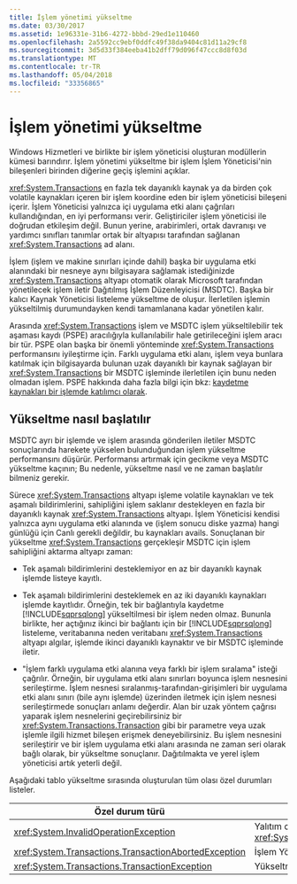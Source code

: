 ```yaml
---
title: İşlem yönetimi yükseltme
ms.date: 03/30/2017
ms.assetid: 1e96331e-31b6-4272-bbbd-29ed1e110460
ms.openlocfilehash: 2a5592cc9ebf0ddfc49f38da9404c81d11a29cf8
ms.sourcegitcommit: 3d5d33f384eeba41b2dff79d096f47ccc8d8f03d
ms.translationtype: MT
ms.contentlocale: tr-TR
ms.lasthandoff: 05/04/2018
ms.locfileid: "33356865"
---
```

# <a name="transaction-management-escalation"></a>İşlem yönetimi yükseltme
Windows Hizmetleri ve birlikte bir işlem yöneticisi oluşturan modüllerin kümesi barındırır. İşlem yönetimi yükseltme bir işlem İşlem Yöneticisi'nin bileşenleri birinden diğerine geçiş işlemini açıklar.  
  
 <xref:System.Transactions> en fazla tek dayanıklı kaynak ya da birden çok volatile kaynakları içeren bir işlem koordine eden bir işlem yöneticisi bileşeni içerir. İşlem Yöneticisi yalnızca içi uygulama etki alanı çağrıları kullandığından, en iyi performansı verir. Geliştiriciler işlem yöneticisi ile doğrudan etkileşim değil. Bunun yerine, arabirimleri, ortak davranışı ve yardımcı sınıfları tanımlar ortak bir altyapısı tarafından sağlanan <xref:System.Transactions> ad alanı.  
  
 İşlem (işlem ve makine sınırları içinde dahil) başka bir uygulama etki alanındaki bir nesneye aynı bilgisayara sağlamak istediğinizde <xref:System.Transactions> altyapı otomatik olarak Microsoft tarafından yönetilecek işlem iletir Dağıtılmış İşlem Düzenleyicisi (MSDTC). Başka bir kalıcı Kaynak Yöneticisi listeleme yükseltme de oluşur. İlerletilen işlemin yükseltilmiş durumundayken kendi tamamlanana kadar yönetilen kalır.  
  
 Arasında <xref:System.Transactions> işlem ve MSDTC işlem yükseltilebilir tek aşaması kaydı (PSPE) aracılığıyla kullanılabilir hale getirileceğini işlem aracı bir tür. PSPE olan başka bir önemli yönteminde <xref:System.Transactions> performansını iyileştirme için. Farklı uygulama etki alanı, işlem veya bunlara katılmak için bilgisayarda bulunan uzak dayanıklı bir kaynak sağlayan bir <xref:System.Transactions> bir MSDTC işleminde ilerletilen için bunu neden olmadan işlem. PSPE hakkında daha fazla bilgi için bkz: [kaydetme kaynakları bir işlemde katılımcı olarak](../../../../docs/framework/data/transactions/enlisting-resources-as-participants-in-a-transaction.md).  
  
## <a name="how-escalation-is-initiated"></a>Yükseltme nasıl başlatılır  
 MSDTC ayrı bir işlemde ve işlem arasında gönderilen iletiler MSDTC sonuçlarında harekete yükselen bulunduğundan işlem yükseltme performansını düşürür. Performansı artırmak için gecikme veya MSDTC yükseltme kaçının; Bu nedenle, yükseltme nasıl ve ne zaman başlatılır bilmeniz gerekir.  
  
 Sürece <xref:System.Transactions> altyapı işleme volatile kaynakları ve tek aşamalı bildirimlerini, sahipliğini işlem saklanır destekleyen en fazla bir dayanıklı kaynak <xref:System.Transactions> altyapı. İşlem Yöneticisi kendisi yalnızca aynı uygulama etki alanında ve (işlem sonucu diske yazma) hangi günlüğü için Canlı gerekli değildir, bu kaynakları avails. Sonuçlanan bir yükseltme <xref:System.Transactions> gerçekleşir MSDTC için işlem sahipliğini aktarma altyapı zaman:  
  
-   Tek aşamalı bildirimlerini desteklemiyor en az bir dayanıklı kaynak işlemde listeye kayıtlı.  
  
-   Tek aşamalı bildirimlerini desteklemek en az iki dayanıklı kaynakları işlemde kayıtlıdır. Örneğin, tek bir bağlantıyla kaydetme [!INCLUDE[sqprsqlong](../../../../includes/sqprsqlong-md.md)] yükseltilmesi bir işlem neden olmaz. Bununla birlikte, her açtığınız ikinci bir bağlantı için bir [!INCLUDE[sqprsqlong](../../../../includes/sqprsqlong-md.md)] listeleme, veritabanına neden veritabanı <xref:System.Transactions> altyapı algılar, işlemde ikinci dayanıklı kaynaktır ve bir MSDTC işleminde iletir.  
  
-   "İşlem farklı uygulama etki alanına veya farklı bir işlem sıralama" isteği çağrılır. Örneğin, bir uygulama etki alanı sınırları boyunca işlem nesnesini serileştirme. İşlem nesnesi sıralanmış-tarafından-girişimleri bir uygulama etki alanı sınırı (bile aynı işlemde) üzerinden iletmek için işlem nesnesi serileştirmede sonuçları anlamı değerdir. Alan bir uzak yöntem çağrısı yaparak işlem nesnelerini geçirebilirsiniz bir <xref:System.Transactions.Transaction> gibi bir parametre veya uzak işlemle ilgili hizmet bileşen erişmek deneyebilirsiniz. Bu işlem nesnesini serileştirir ve bir işlem uygulama etki alanı arasında ne zaman seri olarak bağlı olarak, bir yükseltme sonuçlanır. Dağıtılmakta ve yerel işlem yöneticisi artık yeterli değil.  
  
 Aşağıdaki tablo yükseltme sırasında oluşturulan tüm olası özel durumları listeler.  
  
|Özel durum türü|Koşul|  
|--------------------|---------------|  
|<xref:System.InvalidOperationException>|Yalıtım düzeyine eşit olan bir işlem İlerlet girişimi <xref:System.Transactions.IsolationLevel.Snapshot>.|  
|<xref:System.Transactions.TransactionAbortedException>|İşlem Yöneticisi çalışmıyor.|  
|<xref:System.Transactions.TransactionException>|Yükseltme başarısız olur ve uygulama durduruldu.|
